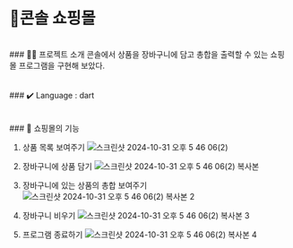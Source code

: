 # 🛒콘솔 쇼핑몰
<br/>
### 👨‍🏫 프로젝트 소개
콘솔에서 상품을 장바구니에 담고 총합을 출력할 수 있는 쇼핑몰 프로그램을 구현해 보았다.
<br/>
<br/>
<br/>
### ✔️ Language : dart
<br/>
<br/>
<br/>
### 🌟 쇼핑몰의 기능

1. 상품 목록 보여주기
![스크린샷 2024-10-31 오후 5 46 06(2)](https://github.com/user-attachments/assets/f6079027-aa32-49a6-8793-0b35192dbce6)

2. 장바구니에 상품 담기
![스크린샷 2024-10-31 오후 5 46 06(2) 복사본](https://github.com/user-attachments/assets/721bbfbb-bef9-4749-9410-7f0a934f9f89)

3. 장바구니에 있는 상품의 총합 보여주기
![스크린샷 2024-10-31 오후 5 46 06(2) 복사본 2](https://github.com/user-attachments/assets/f419932a-9398-4b3f-bbf8-a2954be28c1c)

4. 장바구니 비우기
![스크린샷 2024-10-31 오후 5 46 06(2) 복사본 3](https://github.com/user-attachments/assets/208fa88d-85a2-484e-8695-44f8ddad5d1c)

5. 프로그램 종료하기
![스크린샷 2024-10-31 오후 5 46 06(2) 복사본 4](https://github.com/user-attachments/assets/3d6b6dbd-2200-4929-a83d-eb453c83d52f)

